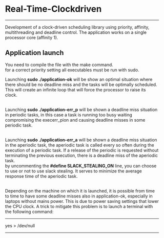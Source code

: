# Real-Time-Clockdriven
***
Development of a clock-driven scheduling library using priority, affinity, multithreading and deadline control. The application works on a single processor core (affinity 1).

## Application launch
You need to compile the file with the make command. <br>
for a correct priority setting all executables must be run with sudo. <br>

Launching <b>sudo ./application-ok</b> will be show an optimal situation where there should be no deadline miss and the tasks will be optimally scheduled. 
This will create an infinite loop that will force the processor to raise its clock.<br><br>

Launching <b>sudo ./application-err_p</b> will be shown a deadline miss situation in periodic tasks, in this case a task is running too busy waiting compromising the execerr_pion and causing deadline misses in some periodic task.<br><br>

Launching <b>sudo ./application-err_a</b> will be shown a deadline miss situation in the aperiodic task, the aperiodic task is called every so often during the execution of a periodic task. If a release of the periodic is requested without terminating the previous execution, there is a deadline miss of the aperiodic task. <br>
by uncommenting the <b>#define SLACK_STEALING_ON</b> line, you can choose to use or not to use slack stealing. It serves to minimize the average response time of the aperiodic task.
<br><br>

Depending on the machine on which it is launched, it is possible from time to time to have some deadline misses also in application-ok, especially in laptops without mains power. This is due to power saving settings that lower the CPU clock. A trick to mitigate this problem is to launch a terminal with the following command:<br>

------------------------------------
yes > /dev/null

------------------------------------
